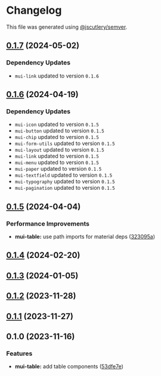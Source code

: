 # Changelog

This file was generated using [@jscutlery/semver](https://github.com/jscutlery/semver).

## [0.1.7](https://github.com/Availity/element/compare/@availity/mui-table@0.1.6...@availity/mui-table@0.1.7) (2024-05-02)

### Dependency Updates

* `mui-link` updated to version `0.1.6`
## [0.1.6](https://github.com/Availity/element/compare/@availity/mui-table@0.1.5...@availity/mui-table@0.1.6) (2024-04-19)

### Dependency Updates

* `mui-icon` updated to version `0.1.5`
* `mui-button` updated to version `0.1.5`
* `mui-chip` updated to version `0.1.5`
* `mui-form-utils` updated to version `0.1.5`
* `mui-layout` updated to version `0.1.5`
* `mui-link` updated to version `0.1.5`
* `mui-menu` updated to version `0.1.5`
* `mui-paper` updated to version `0.1.5`
* `mui-textfield` updated to version `0.1.5`
* `mui-typography` updated to version `0.1.5`
* `mui-pagination` updated to version `0.1.5`
## [0.1.5](https://github.com/Availity/element/compare/@availity/mui-table@0.1.4...@availity/mui-table@0.1.5) (2024-04-04)


### Performance Improvements

* **mui-table:** use path imports for material deps ([323095a](https://github.com/Availity/element/commit/323095af0e762ba051af176584a7fb19645a6b2f))

## [0.1.4](https://github.com/Availity/element/compare/@availity/mui-table@0.1.3...@availity/mui-table@0.1.4) (2024-02-20)

## [0.1.3](https://github.com/Availity/element/compare/@availity/mui-table@0.1.2...@availity/mui-table@0.1.3) (2024-01-05)

## [0.1.2](https://github.com/Availity/element/compare/@availity/mui-table@0.1.1...@availity/mui-table@0.1.2) (2023-11-28)

## [0.1.1](https://github.com/Availity/element/compare/@availity/mui-table@0.1.0...@availity/mui-table@0.1.1) (2023-11-27)

## 0.1.0 (2023-11-16)

### Features

- **mui-table:** add table components ([53dfe7e](https://github.com/Availity/element/commit/53dfe7e7d6282cb36a12b7114597d1b230d1ccdb))
